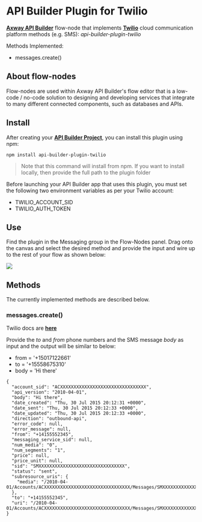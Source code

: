 # API Builder Plugin for Twilio

[**Axway API Builder**](https://docs.axway.com/bundle/API_Builder_4x_allOS_en/page/api_builder.html) flow-node that implements [**Twilio**](https://www.twilio.com) cloud communication platform methods (e.g. SMS): *api-builder-plugin-twilio*

Methods Implemented:

* messages.create()

## About flow-nodes

Flow-nodes are used within Axway API Builder's flow editor that is a low-code / no-code solution to designing and developing services
that integrate to many different connected components, such as databases and APIs.

## Install

After creating your [**API Builder Project**](https://docs.axway.com/bundle/API_Builder_4x_allOS_en/page/api_builder_getting_started_guide.html), you can install this plugin using npm:

```
npm install api-builder-plugin-twilio
```

> Note that this command will install from npm. If you want to install locally, then provide the full path to the plugin folder

Before launching your API Builder app that uses this plugin, you must set the following two environment variables as per your Twilio account:

* TWILIO_ACCOUNT_SID
* TWILIO_AUTH_TOKEN

## Use

Find the plugin in the Messaging group in the Flow-Nodes panel. Drag onto the canvas and select the desired method and provide the input and wire up to the rest of your flow as shown below:

![](https://i.imgur.com/LyoPuKP.png)

## Methods

The currently implemented methods are described below.

### messages.create()

Twilio docs are [**here**](https://www.twilio.com/docs/sms/send-messages)

Provide the *to* and *from* phone numbers and the SMS message *body* as input and the output will be similar to below:

* from =  '+15017122661'
* to = '+15558675310'
* body = 'Hi there'

```
{
  "account_sid": "ACXXXXXXXXXXXXXXXXXXXXXXXXXXXXXXXX",
  "api_version": "2010-04-01",
  "body": "Hi there",
  "date_created": "Thu, 30 Jul 2015 20:12:31 +0000",
  "date_sent": "Thu, 30 Jul 2015 20:12:33 +0000",
  "date_updated": "Thu, 30 Jul 2015 20:12:33 +0000",
  "direction": "outbound-api",
  "error_code": null,
  "error_message": null,
  "from": "+14155552345",
  "messaging_service_sid": null,
  "num_media": "0",
  "num_segments": "1",
  "price": null,
  "price_unit": null,
  "sid": "SMXXXXXXXXXXXXXXXXXXXXXXXXXXXXXXXX",
  "status": "sent",
  "subresource_uris": {
    "media": "/2010-04-01/Accounts/ACXXXXXXXXXXXXXXXXXXXXXXXXXXXXXXXX/Messages/SMXXXXXXXXXXXXXXXXXXXXXXXXXXXXXXXX/Media.json"
  },
  "to": "+14155552345",
  "uri": "/2010-04-01/Accounts/ACXXXXXXXXXXXXXXXXXXXXXXXXXXXXXXXX/Messages/SMXXXXXXXXXXXXXXXXXXXXXXXXXXXXXXXX.json"
}
```
